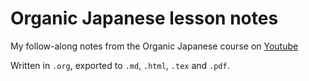 # Organic Japanese lesson notes

My follow-along notes from the Organic Japanese course on  [Youtube](https://www.youtube.com/playlist?list=PLg9uYxuZf8x_A-vcqqyOFZu06WlhnypWj)

Written in `.org`, exported to `.md`, `.html`, `.tex` and `.pdf`.
